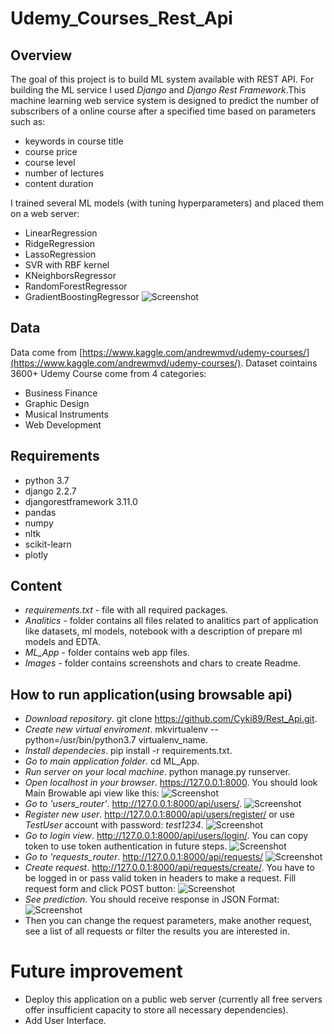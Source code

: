 # Udemy_Courses_Rest_Api


## Overview
The goal of this project is to build ML system available with REST API. For building the ML service I used <i>Django</i> and <i>Django Rest Framework</i>.This machine learning web service system is designed to predict the number of subscribers of a online course after a specified time based on parameters such as:
- keywords in course title
- course price 
- course level
- number of lectures
- content duration

I trained several ML models (with tuning hyperparameters) and placed them on a web server:
- LinearRegression
- RidgeRegression
- LassoRegression
- SVR with RBF kernel
- KNeighborsRegressor
- RandomForestRegressor
- GradientBoostingRegressor
![Screenshot](Images/Models_results.png)
## Data
Data come from [https://www.kaggle.com/andrewmvd/udemy-courses/](https://www.kaggle.com/andrewmvd/udemy-courses/). Dataset cointains 3600+ Udemy Course come from 4 categories:
- Business Finance
- Graphic Design 
- Musical Instruments
- Web Development


## Requirements
* python 3.7
* django 2.2.7
* djangorestframework 3.11.0
* pandas
* numpy
* nltk
* scikit-learn
* plotly


## Content
* <i>requirements.txt</i> - file with all required packages.
* <i>Analitics</i> - folder contains all files related to analitics part of application like datasets, ml models, notebook with a description of prepare ml models and EDTA.
* <i>ML_App</i> - folder contains web app files.
* <i>Images</i> - folder contains screenshots and chars to create Readme.


## How to run application(using browsable api)
- <i>Download repository</i>. git clone https://github.com/Cyki89/Rest_Api.git.
- <i>Create new virtual enviroment</i>. mkvirtualenv --python=/usr/bin/python3.7 virtualenv_name.
- <i>Install dependecies</i>. pip install -r requirements.txt.
- <i>Go to main application folder</i>. cd ML_App.
- <i>Run server on your local machine</i>. python manage.py runserver.
- <i>Open localhost in your browser</i>. https://127.0.0.1:8000. You should look Main Browable api view like this:
![Screenshot](Images/Main_Browable_Api_View.png)
- <i>Go to 'users_router'</i>. http://127.0.0.1:8000/api/users/.
![Screenshot](Images/Users_Router_View.png)
- <i>Register new user</i>. http://127.0.0.1:8000/api/users/register/ or use <i>TestUser</i> account with password: <i>test1234</i>.
![Screenshot](Images/User_Registration_View.png)
- <i>Go to login view</i>. http://127.0.0.1:8000/api/users/login/. You can copy token to use token authentication in future steps.
![Screenshot](Images/User_Login_View.png)
- <i>Go to 'requests_router</i>. http://127.0.0.1:8000/api/requests/
![Screenshot](Images/Requests_Router_View.png)
- <i>Create request</i>. http://127.0.0.1:8000/api/requests/create/. You have to be logged in or pass valid token in headers to make a request. Fill request form and click POST button:
![Screenshot](Images/Request_Create_View.png)
- <i>See prediction</i>. You should receive response in JSON Format:
![Screenshot](Images/Created_Request_View.png)
- Then you can change the request parameters, make another request, see a list of all requests or filter the results you are interested in.


# Future improvement
- Deploy this application on a public web server (currently all free servers offer insufficient capacity to store all necessary dependencies).
- Add User Interface.
